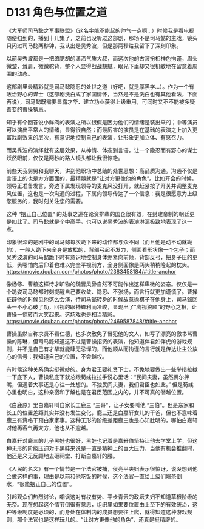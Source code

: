 # D131 角色与位置之道
《大军师司马懿之军事联盟》（这名字能不能起的帅气一点啊…）时候我是看电视随便扫到的，播到十几集了，之前也没听过这部剧，那场不是司马懿的主戏，镜头只闪过司马懿两秒钟，我认出是吴秀波，但是那两秒给我留下了深刻印象。

以前吴秀波都是一把络腮胡的潇洒气质大叔，而这次他的古装扮相神色拘谨，眉头微皱，耸肩，微微驼背，整个人显得战战兢兢，眼光下垂却又很机敏地在留意着周围的动态。

这部剧里最精彩就是司马懿隐忍的处世之道（好吧，就是厚黑学...）。作为一个有政治野心的谋士（这部剧洗白成了家国情怀，当然是不是洗白也有其他看法，下面再说），司马懿既需要显露才华、建立功业获得上级重用，可同时又不不能被多疑善变的曹操猜忌。

知乎有个回答说小鲜肉的表演之所以很假是因为他们的情绪是装出来的；中等演员可以演出平常人的情绪，显得很自然；而最厉害的演员是在基础的表演之上加入更富戏剧效果的层次，有意识地控制自己的表演，让形象更加立体、有感召力。

而吴秀波的演绎就有这层效果，从神情、体态到言语，让一个隐忍而有野心的谋士跃然眼前，仅仅是两秒的路人镜头都让我很惊艳。

前些天我舅舅和我聊天，讲到他职场中总结的处世思想：高品质沟通。沟通不仅是言语上的也是方方面面的，最精髓就是“让对方更像他的角色”。比如开会的时候，领导正准备发言，旁边下属发现领导的麦克风没打开，就赶紧按了开关并调整麦克风位置，这也是一次沟通的过程，下属向领导传达了一个信息：我是很愿意为上级您服务的，我时刻关注您的需要。

这种 “摆正自己位置“ 的处事之道在论资排辈的国企很有效，在封建帝制的朝廷更是如此了。司马懿就是个中高手。也可以说吴秀波的表演淋漓极致地表现了这一点。

印象很深的是剧中的司马懿每次跪下来的动作都与众不同（而且他是动不动就跪的），一般人跪下来全身是放松的，背部弓起不发力，侧面看形状像一个包子；而吴秀波演的司马懿跪下时有意识地控制身体绷紧向前倾，背部反弓，把身子压的更低，头哪怕向后仰着也难以完全平视前方，全身侧面像是两头稍稍隆起的枕头。https://movie.douban.com/photos/photo/2383458184/#title-anchor

像杨修、曹植这样恃才旷物的魏晋风骨自然不可能作出这样卑微的姿态。仅仅是一个跪姿司马懿都时刻提醒自己要收敛、隐忍、不张扬，而言行就更加谨慎了。曹操征辟他的时候见他这么会演，待司马懿转身的时候故意抛棋子在他身上，司马懿回头一不小心破了功，回视的眼神锋利而冷峻，显现出了“鹰视狼顾”的野心之相，让曹操一惊转而大笑起来。这场戏也是相当精彩。https://movie.douban.com/photos/photo/2469587848/#title-anchor

曹操虽然自称求贤不看仁德，也多次赦免了冒犯他的文人，如写了漂亮的徼书骂曹操的陈琳，但司马懿知道这不过是曹操招贤的表演，他知道伴君如伴虎的游戏规则，并不是自己有才华就能肆无忌惮的，而他顺从而拘谨的言行就是传达让主公放心的信号：我知道自己的位置，不会越权。

有时候这种关系确实挺微妙的。身为君王要礼贤下士，不免地要做出一些举措拉拢一下底下人，曹操私底下就总跟荀彧拉拉手说心里话：“民间夫妻，虽然偶尔拌嘴，但遇着大事还是心往一处想的。不独民间夫妻，我们君臣也如此。” 但是荀彧心里也明白，这种亲密和了解也是在君臣范围之内的，并不可真的僭越位置。

《白鹿原》里白嘉轩叫自家长工鹿三 “三哥”，让子女要叫他 “三伯”。但是东家和长工的位置差距其实并没有发生变化，鹿三还是白嘉轩女儿的干爸，但也不意味着鹿三有资格干预白家家事。这种无形的阶级差距鹿三也是心知肚明的，哪怕白嘉轩对他再客气再大方，他也从不逾越。

白嘉轩对鹿三的儿子黑娃也很好，黑娃也记着是嘉轩伯坚持让他去学堂上学，但这种无形的阶级压迫对于黑娃来说是一直是精神上的巨大压力，当他有机会推翻时，他还是义无反顾地去砸祠堂、打断白嘉轩的腰。

《人民的名义》有一个情节是一个法官被捕，侯亮平夫妇表示很惊讶，说没想到他会做这样的事，理由是以前和他吃饭的时候，这个法官一直给上级们端茶倒水，“很能摆正自己的位置”。

引起观众们热烈讨论，嘲讽这对有权有势、平步青云的政坛夫妇不知道草根阶级的无奈。现在想起这个情节倒很有意思，组织里如果要位置由上至下的有效统治，这种等级制度是必须的，而身处在体制内的成员想要往上爬，就得知道这种游戏规则，那个法官也是这样玩儿的。“让对方更像他的角色”，还真是挺精辟的。

